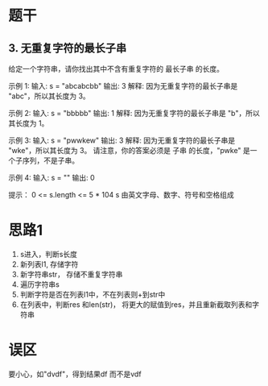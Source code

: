 # 题干
## 3. 无重复字符的最长子串
给定一个字符串，请你找出其中不含有重复字符的 最长子串 的长度。

示例 1:
输入: s = "abcabcbb"
输出: 3 
解释: 因为无重复字符的最长子串是 "abc"，所以其长度为 3。

示例 2:
输入: s = "bbbbb"
输出: 1
解释: 因为无重复字符的最长子串是 "b"，所以其长度为 1。

示例 3:
输入: s = "pwwkew"
输出: 3
解释: 因为无重复字符的最长子串是 "wke"，所以其长度为 3。
     请注意，你的答案必须是 子串 的长度，"pwke" 是一个子序列，不是子串。

示例 4:
输入: s = ""
输出: 0
 

提示：
0 <= s.length <= 5 * 104
s 由英文字母、数字、符号和空格组成

# 思路1
1. s进入，判断s长度
2. 新列表l1, 存储字符
3. 新字符串str， 存储不重复字符串
3. 遍历字符串s
4. 判断字符是否在列表l1中，不在列表则+到str中
5. 在列表中，判断res 和len(str)， 将更大的赋值到res，并且重新截取列表和字符串

# 误区
要小心，如"dvdf"，得到结果df 而不是vdf


